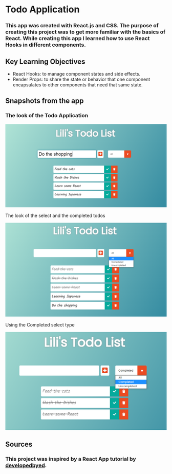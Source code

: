 # Todo Application
 ### This app was created with React.js and CSS. The purpose of creating this project was to get more familiar with the basics of React. While creating this app I learned how to use React Hooks in different components.

## Key Learning Objectives
* React Hooks: to manage component states and side effects.
* Render Props: to share the state or behavior that one component encapsulates to other components that need that same state.

## Snapshots from the app
### The look of the Todo Application

![](docs/todo-app-default.png)

The look of the select and the completed todos

![](docs/todo-app-completed.png)

Using the Completed select type

![](docs/todo-app-completed-only.png)

## Sources
### This project was inspired by a React App tutorial by [developedbyed](https://github.com/developedbyed).